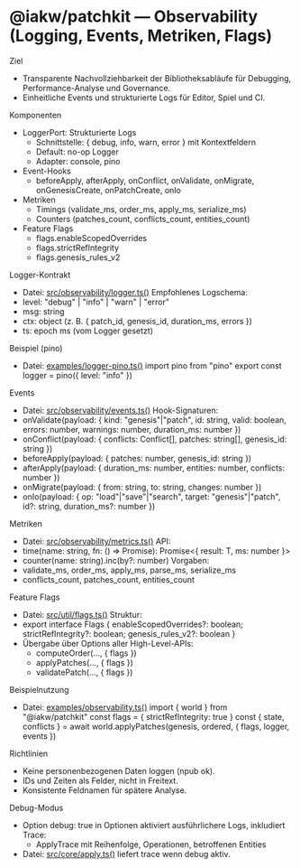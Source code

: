 # @iakw/patchkit — Observability (Logging, Events, Metriken, Flags)

Ziel
- Transparente Nachvollziehbarkeit der Bibliotheksabläufe für Debugging, Performance-Analyse und Governance.
- Einheitliche Events und strukturierte Logs für Editor, Spiel und CI.

Komponenten
- LoggerPort: Strukturierte Logs
  - Schnittstelle: { debug, info, warn, error } mit Kontextfeldern
  - Default: no-op Logger
  - Adapter: console, pino
- Event-Hooks
  - beforeApply, afterApply, onConflict, onValidate, onMigrate, onGenesisCreate, onPatchCreate, onIo
- Metriken
  - Timings (validate_ms, order_ms, apply_ms, serialize_ms)
  - Counters (patches_count, conflicts_count, entities_count)
- Feature Flags
  - flags.enableScopedOverrides
  - flags.strictRefIntegrity
  - flags.genesis_rules_v2

Logger-Kontrakt
- Datei: [src/observability/logger.ts()](src/observability/logger.ts:1)
Empfohlenes Logschema:
- level: "debug" | "info" | "warn" | "error"
- msg: string
- ctx: object (z. B. { patch_id, genesis_id, duration_ms, errors })
- ts: epoch ms (vom Logger gesetzt)

Beispiel (pino)
- Datei: [examples/logger-pino.ts()](examples/logger-pino.ts:1)
import pino from "pino"
export const logger = pino({ level: "info" })

Events
- Datei: [src/observability/events.ts()](src/observability/events.ts:1)
Hook-Signaturen:
- onValidate(payload: { kind: "genesis"|"patch", id: string, valid: boolean, errors: number, warnings: number, duration_ms: number })
- onConflict(payload: { conflicts: Conflict[], patches: string[], genesis_id: string })
- beforeApply(payload: { patches: number, genesis_id: string })
- afterApply(payload: { duration_ms: number, entities: number, conflicts: number })
- onMigrate(payload: { from: string, to: string, changes: number })
- onIo(payload: { op: "load"|"save"|"search", target: "genesis"|"patch", id?: string, duration_ms?: number })

Metriken
- Datei: [src/observability/metrics.ts()](src/observability/metrics.ts:1)
API:
- time(name: string, fn: () => Promise<T>): Promise<{ result: T, ms: number }>
- counter(name: string).inc(by?: number)
Vorgaben:
- validate_ms, order_ms, apply_ms, parse_ms, serialize_ms
- conflicts_count, patches_count, entities_count

Feature Flags
- Datei: [src/util/flags.ts()](src/util/flags.ts:1)
Struktur:
- export interface Flags { enableScopedOverrides?: boolean; strictRefIntegrity?: boolean; genesis_rules_v2?: boolean }
- Übergabe über Options aller High-Level-APIs:
  - computeOrder(..., { flags })
  - applyPatches(..., { flags })
  - validatePatch(..., { flags })

Beispielnutzung
- Datei: [examples/observability.ts()](examples/observability.ts:1)
import { world } from "@iakw/patchkit"
const flags = { strictRefIntegrity: true }
const { state, conflicts } = await world.applyPatches(genesis, ordered, { flags, logger, events })

Richtlinien
- Keine personenbezogenen Daten loggen (npub ok).
- IDs und Zeiten als Felder, nicht in Freitext.
- Konsistente Feldnamen für spätere Analyse.

Debug-Modus
- Option debug: true in Optionen aktiviert ausführlichere Logs, inkludiert Trace:
  - ApplyTrace mit Reihenfolge, Operationen, betroffenen Entities
- Datei: [src/core/apply.ts()](src/core/apply.ts:1) liefert trace wenn debug aktiv.